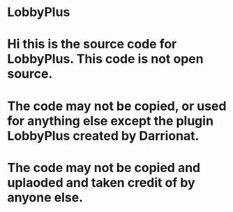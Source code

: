 # LobbyPlus
# Hi this is the source code for LobbyPlus. This code is not open source. 
# The code may not be copied, or used for anything else except the plugin LobbyPlus created by Darrionat.
# The code may not be copied and uplaoded and taken credit of by anyone else.
